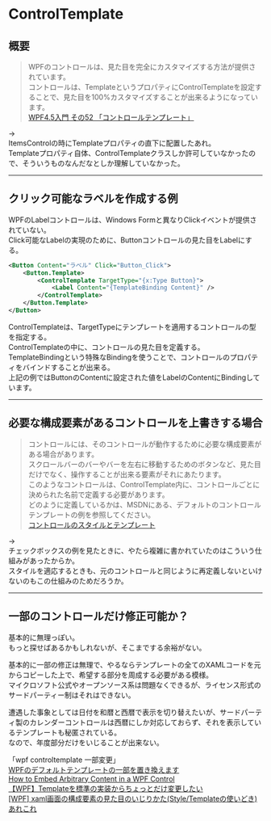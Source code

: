 # ControlTemplate

## 概要

>WPFのコントロールは、見た目を完全にカスタマイズする方法が提供されています。  
コントロールは、TemplateというプロパティにControlTemplateを設定することで、見た目を100%カスタマイズすることが出来るようになっています。  
>[WPF4.5入門 その52 「コントロールテンプレート」](https://blog.okazuki.jp/entry/2014/09/07/195335)  

→  
ItemsControlの時にTemplateプロパティの直下に配置したあれ。  
Templateプロパティ自体、ControlTemplateクラスしか許可していなかったので、そういうものなんだなとしか理解していなかった。  

---

## クリック可能なラベルを作成する例

WPFのLabelコントロールは、Windows Formと異なりClickイベントが提供されていない。  
Click可能なLabelの実現のために、Buttonコントロールの見た目をLabelにする。  

``` XML
<Button Content="ラベル" Click="Button_Click">
    <Button.Template>
        <ControlTemplate TargetType="{x:Type Button}">
            <Label Content="{TemplateBinding Content}" />
        </ControlTemplate>
    </Button.Template>
</Button>
```

ControlTemplateは、TargetTypeにテンプレートを適用するコントロールの型を指定する。  
ControlTemplateの中に、コントロールの見た目を定義する。  
TemplateBindingという特殊なBindingを使うことで、コントロールのプロパティをバインドすることが出来る。  
上記の例ではButtonのContentに設定された値をLabelのContentにBindingしています。  

---

## 必要な構成要素があるコントロールを上書きする場合

>コントロールには、そのコントロールが動作するために必要な構成要素がある場合があります。  
スクロールバーのバーやバーを左右に移動するためのボタンなど、見た目だけでなく、操作することが出来る要素がそれにあたります。  
このようなコントロールは、ControlTemplate内に、コントロールごとに決められた名前で定義する必要があります。  
どのように定義しているかは、MSDNにある、デフォルトのコントロールテンプレートの例を参照してください。  
[コントロールのスタイルとテンプレート](http://msdn.microsoft.com/ja-jp/library/aa970773(v=vs.110).aspx)  

→  
チェックボックスの例を見たときに、やたら複雑に書かれていたのはこういう仕組みがあったからか。  
スタイルを適応するときも、元のコントロールと同じように再定義しないといけないのもこの仕組みのためだろうか。  

---

## 一部のコントロールだけ修正可能か？

基本的に無理っぽい。  
もっと探せばあるかもしれないが、そこまでする余裕がない。  

基本的に一部の修正は無理で、やるならテンプレートの全てのXAMLコードを元からコピーした上で、希望する部分を周成する必要がある模様。  
マイクロソフト公式やオープンソース系は問題なくできるが、ライセンス形式のサードパーティー制はそれはできない。  

遭遇した事象としては日付を和暦と西暦で表示を切り替えたいが、サードパーティ製のカレンダーコントロールは西暦にしか対応しておらず、それを表示しているテンプレートも秘匿されている。  
なので、年度部分だけをいじることが出来ない。  

「wpf controltemplate 一部変更」  
[WPFのデフォルトテンプレートの一部を置き換えます](https://www.web-dev-qa-db-ja.com/ja/c%23/wpf%E3%81%AE%E3%83%87%E3%83%95%E3%82%A9%E3%83%AB%E3%83%88%E3%83%86%E3%83%B3%E3%83%97%E3%83%AC%E3%83%BC%E3%83%88%E3%81%AE%E4%B8%80%E9%83%A8%E3%82%92%E7%BD%AE%E3%81%8D%E6%8F%9B%E3%81%88%E3%81%BE%E3%81%99/968443947/)  
[How to Embed Arbitrary Content in a WPF Control](https://www.codeproject.com/Articles/82464/How-to-Embed-Arbitrary-Content-in-a-WPF-Control)  
[【WPF】Templateを標準の実装からちょっとだけ変更したい](https://threeshark3.com/xaml-designer-template-copy/)  
[[WPF] xaml画面の構成要素の見た目のいじりかた(Style/Templateの使いどき)あれこれ](https://qiita.com/tera1707/items/4a2acd893f6098737987)  
